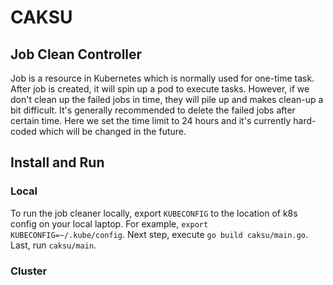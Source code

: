 # CAKSU

## Job Clean Controller
Job is a resource in Kubernetes which is normally used for one-time task. After job is created, it will spin up a pod to execute tasks. However, if we don't clean up the failed jobs in time, they will pile up and makes clean-up a bit difficult. It's generally recommended to delete the failed jobs after certain time. Here we set the time limit to 24 hours and it's currently hard-coded which will be changed in the future. 

## Install and Run 

### Local
To run the job cleaner locally, export `KUBECONFIG` to the location of k8s config on your local laptop. For example, `export KUBECONFIG=~/.kube/config`. Next step, execute `go build caksu/main.go`. Last, run `caksu/main`. 

### Cluster

